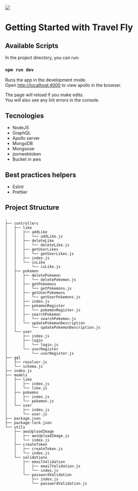 <img src="https://user-images.githubusercontent.com/60331479/128096552-694306be-5aa1-4c23-b23a-3236ee023062.png"/>


# Getting Started with Travel Fly

## Available Scripts

In the project directory, you can run:

### `npm run dev`

Runs the app in the development mode.\
Open [http://localhost:4000](http://localhost:4000) to view apollo in the browser.

The page will reload if you make edits.\
You will also see any lint errors in the console.

## Tecnologies
* NodeJS
* GraphQL
* Apollo server
* MongoDB
* Mongoose
* jsonwebtoken
* Bucket in aws

## Best practices helpers
* Eslint
* Prettier


## Project Structure

```
.
├── controllers
│   ├── like
│   │   ├── addLike
│   │   │   └── addLike.js
│   │   ├── deleteLike
│   │   │   └── deleteLike.js
│   │   ├── getUserLikes
│   │   │   └── getUserLikes.js
│   │   ├── index.js
│   │   └── isLike
│   │       └── isLike.js
│   ├── pokemon
│   │   ├── deletePokemon
│   │   │   └── deletePokemon.js
│   │   ├── getPokemons
│   │   │   └── getPokemons.js
│   │   ├── getUserPokemons
│   │   │   └── getUserPokemons.js
│   │   ├── index.js
│   │   ├── pokemonRegister
│   │   │   └── pokemonRegister.js
│   │   ├── searchPokemon
│   │   │   └── searchPokemon.js
│   │   └── updatePokemonDescription
│   │       └── updatePokemonDescription.js
│   └── user
│       ├── index.js
│       ├── login
│       │   └── login.js
│       └── userRegister
│           └── userRegister.js
├── gql
│   ├── resolver.js
│   └── schema.js
├── index.js
├── models
│   ├── like
│   │   ├── index.js
│   │   └── like.js
│   ├── pokemon
│   │   ├── index.js
│   │   └── pokemon.js
│   └── user
│       ├── index.js
│       └── user.js
├── package.json
├── package-lock.json
└── utils
    ├── awsUploadImage
    │   ├── awsUploadImage.js
    │   └── index.js
    ├── createToken
    │   ├── createToken.js
    │   └── index.js
    └── validations
        ├── emailValidation
        │   ├── emailValidation.js
        │   └── index.js
        └── passwordValidation
            ├── index.js
            └── passwordValidation.js


```
